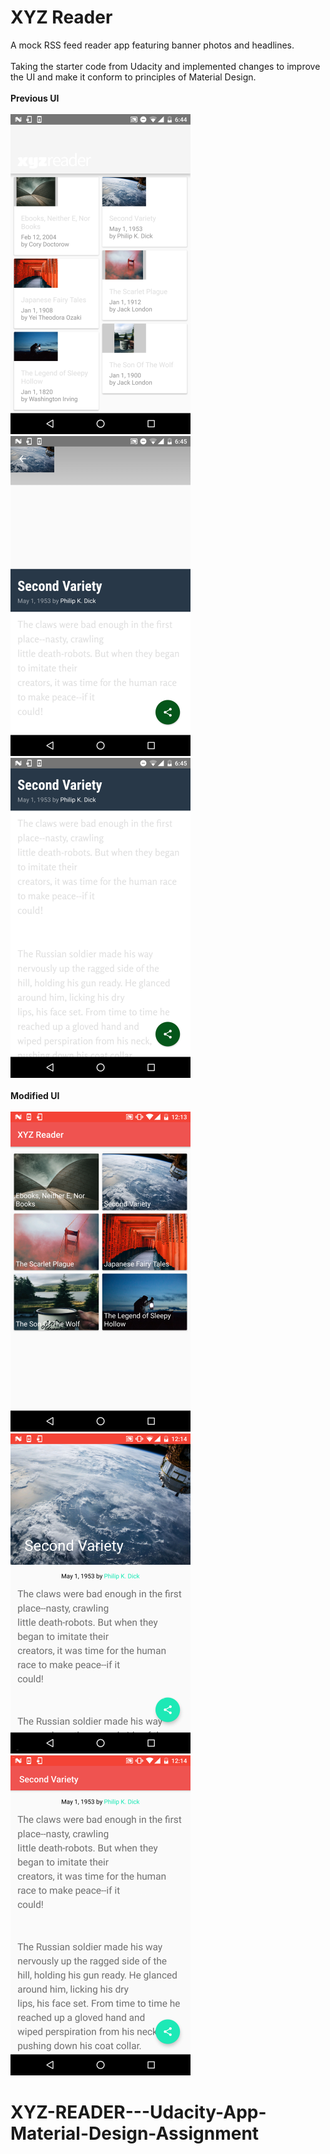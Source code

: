 # XYZ Reader

A mock RSS feed reader app featuring banner photos and headlines.</br></br>
Taking the starter code from Udacity and implemented changes to improve the UI and make it conform to principles of Material Design.</br></br>
**Previous UI** </br></br>
<img src="https://github.com/Shrreya/XYZ-Reader/blob/master/screenshots/previous/1.png" width="288" height="512" />
<img src="https://github.com/Shrreya/XYZ-Reader/blob/master/screenshots/previous/2.png" width="288" height="512" />
<img src="https://github.com/Shrreya/XYZ-Reader/blob/master/screenshots/previous/3.png" width="288" height="512" /></br></br>
**Modified UI** </br></br>
<img src="https://github.com/Shrreya/XYZ-Reader/blob/master/screenshots/current/1.png" width="288" height="512" />
<img src="https://github.com/Shrreya/XYZ-Reader/blob/master/screenshots/current/2.png" width="288" height="512" />
<img src="https://github.com/Shrreya/XYZ-Reader/blob/master/screenshots/current/3.png" width="288" height="512" />

# XYZ-READER---Udacity-App-Material-Design-Assignment
